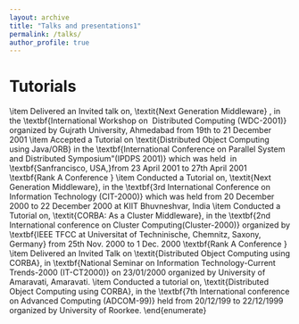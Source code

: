 ```yaml
---
layout: archive
title: "Talks and presentations1"
permalink: /talks/
author_profile: true
---
```


# Tutorials
\item Delivered an Invited talk on, \textit{Next Generation Middleware} , in the 
\textbf{International Workshop on  Distributed Computing (WDC-2001)} organized 
by Gujrath University, Ahmedabad from 19th to 21 December 2001 
\item Accepted a Tutorial on \textit{Distributed Object Computing using 
Java/ORB} in the \textbf{International Conference on Parallel System and 
Distributed Symposium"(IPDPS 2001)} which was held  in \textbf{Sanfrancisco, 
USA,}from 23 April 2001 to 27th April 2001  \textbf{Rank A Conference 
 }
\item Conducted a Tutorial on, \textit{Next Generation Middleware}, in the 
\textbf{3rd International Conference on Information Technology (CIT-2000)} which 
was held from 20 December 2000 to 22 December 2000 at KIIT Bhuvneshvar, India 
\item Conducted a Tutorial on, \textit{CORBA: As a Cluster Middleware}, in the 
\textbf{2nd International conference on Cluster Computing(Cluster-2000)} 
organized by \textbf{IEEE TFCC at Universitat of Techninische, Chemnitz, Saxony, 
Germany} from 25th Nov. 2000 to 1 Dec. 2000 \textbf{Rank A Conference 
 }
\item Delivered an Invited Talk on \textit{Distributed Object Computing using 
CORBA}, in \textbf{National Seminar on Information Technology-Current 
Trends-2000 (IT-CT2000)} on 23/01/2000 organized by University of Amaravati, 
Amaravati.
\item Conducted a tutorial on, \textit{Distributed Object Computing using 
CORBA}, in the \textbf{7th International conference on Advanced Computing 
(ADCOM-99)} held from 20/12/199 to 22/12/1999 organized by University of 
Roorkee.
\end{enumerate}
